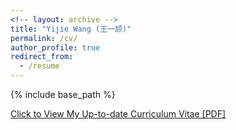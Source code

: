 ```yaml
---
<!-- layout: archive -->
title: "Yijie Wang (王一颉)"
permalink: /cv/
author_profile: true
redirect_from:
  - /resume
---
```


{% include base_path %}

[Click to View My Up-to-date Curriculum Vitae [PDF]](http://wyjhxq.github.io/files/YijieWang_CV_general.pdf)

<!-- <embed src="http://lantaoyu.com/files/lantaoyu_cv.pdf" width="650" height="1800" type='application/pdf'> -->
